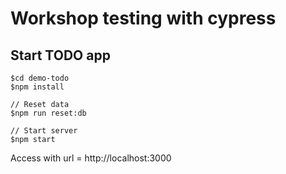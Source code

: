 # Workshop testing with cypress

## Start TODO app
```
$cd demo-todo
$npm install

// Reset data
$npm run reset:db

// Start server
$npm start
```

Access with url = http://localhost:3000
